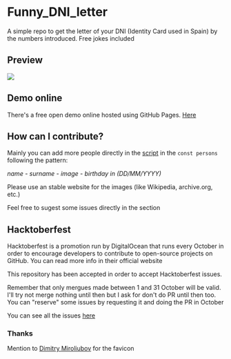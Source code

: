 # Funny_DNI_letter
A simple repo to get the letter of your DNI (Identity Card used in Spain) by the numbers introduced. Free jokes included

## Preview
![](https://i.imgur.com/52qm5Gw.gif)

## Demo online
There's a free open demo online hosted using GitHub Pages. [Here](https://fcoterroba.github.io/Funny_DNI_letter/)

## How can I contribute?
Mainly you can add more people directly in the [script](https://github.com/fcoterroba/Funny_DNI_letter/blob/gh-pages/script.js) in the `const persons` following the pattern:

_name - surname - image - birthday in (DD/MM/YYYY)_

Please use an stable website for the images (like Wikipedia, archive.org, etc.)

Feel free to sugest some issues directly in the section

## Hacktoberfest
Hacktoberfest is a promotion run by DigitalOcean that runs every October in order to encourage developers to contribute to open-source projects on GitHub. You can read more info in their official website

This repository has been accepted in order to accept Hacktoberfest issues.

Remember that only mergues made between 1 and 31 October will be valid. I'll try not merge nothing until then but I ask for don't do PR until then too. You can "reserve" some issues by requesting it and doing the PR in October

You can see all the issues [here](https://github.com/fcoterroba/Funny_DNI_letter/labels/hacktoberfest)

### Thanks
Mention to [Dimitry Miroliubov](https://www.flaticon.es/autores/dimitry-miroliubov) for the favicon
